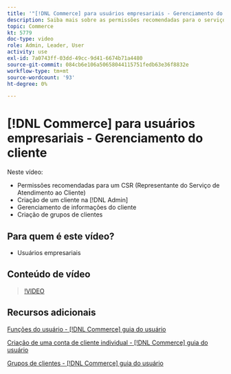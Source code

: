 ```yaml
---
title: '"[!DNL Commerce] para usuários empresariais - Gerenciamento do cliente"'
description: Saiba mais sobre as permissões recomendadas para o serviço de atendimento ao cliente, criando um cliente no [!DNL Admin], gerenciamento de informações do cliente e criação de grupos de clientes.
topic: Commerce
kt: 5779
doc-type: video
role: Admin, Leader, User
activity: use
exl-id: 7a0743ff-03dd-49cc-9d41-6674b71a4480
source-git-commit: 084cb6e106a50658044115751fedb63e36f8832e
workflow-type: tm+mt
source-wordcount: '93'
ht-degree: 0%

---
```


# [!DNL Commerce] para usuários empresariais - Gerenciamento do cliente

Neste vídeo:

- Permissões recomendadas para um CSR (Representante do Serviço de Atendimento ao Cliente)
- Criação de um cliente na [!DNL Admin]
- Gerenciamento de informações do cliente
- Criação de grupos de clientes

## Para quem é este vídeo?

- Usuários empresariais

## Conteúdo de vídeo

>[!VIDEO](https://video.tv.adobe.com/v/36189?quality=12&learn=on)

## Recursos adicionais

[Funções do usuário - [!DNL Commerce] guia do usuário](https://docs.magento.com/user-guide/system/permissions-user-roles.html)

[Criação de uma conta de cliente individual - [!DNL Commerce] guia do usuário](https://docs.magento.com/user-guide/customers/account-create.html)

[Grupos de clientes - [!DNL Commerce] guia do usuário](https://docs.magento.com/user-guide/customers/customer-groups.html)
